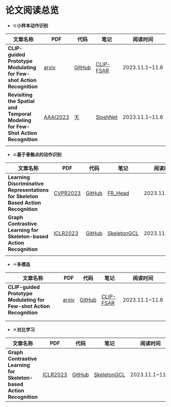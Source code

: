 # 论文阅读总览

- :taurus:**小样本动作识别**

| 文章名称                                                     | PDF                                                          | 代码                                                         | 笔记                         | 阅读时间       |
| ------------------------------------------------------------ | ------------------------------------------------------------ | ------------------------------------------------------------ | ---------------------------- | -------------- |
| **CLIP-guided Prototype Modulating for Few-shot Action Recognition** | [arxiv](http://arxiv.org/abs/2303.02982)                     | [GitHub](https://github.com/alibaba-mmai-research/CLIP-FSAR) | [CLIP-FSAR](md/CLIP-FSAR.md) | 2023.11.1~11.6 |
| **Revisiting the Spatial and Temporal Modeling for Few-Shot Action Recognition** | [AAAI2023](https://ojs.aaai.org/index.php/AAAI/article/view/25403) | 无                                                           | [SloshNet](md/SloshNet.md)   | 2023.11.1~11.6 |
|                                                              |                                                              |                                                              |                              |                |

- :libra:**基于骨骼点的动作识别**

| 文章名称                                                     | PDF                                                          | 代码                                               | 笔记                             | 阅读时间       |
| ------------------------------------------------------------ | ------------------------------------------------------------ | -------------------------------------------------- | -------------------------------- | -------------- |
| **Learning Discriminative Representations for Skeleton Based Action Recognition** | [CVPR2023]([openaccess.thecvf.com/content/CVPR2023/papers/Zhou_Learning_Discriminative_Representations_for_Skeleton_Based_Action_Recognition_CVPR_2023_paper.pdf](https://openaccess.thecvf.com/content/CVPR2023/papers/Zhou_Learning_Discriminative_Representations_for_Skeleton_Based_Action_Recognition_CVPR_2023_paper.pdf)) | [GitHub](https://github.com/zhysora/FR-Head)       | [FR_Head](md/FR_Head.md)         | 2023.11.1~11.6 |
| **Graph Contrastive Learning for Skeleton-based Action Recognition** | [ICLR2023](http://arxiv.org/abs/2301.10900)                  | [GitHub](https://github.com/OliverHxh/SkeletonGCL) | [SkeletonGCL](md/SkeletonGCL.md) | 2023.11.1~11.6 |
|                                                              |                                                              |                                                    |                                  |                |

- :aquarius:**多模态**

| 文章名称                                                     | PDF                                      | 代码                                                         | 笔记                         | 阅读时间       |
| ------------------------------------------------------------ | ---------------------------------------- | ------------------------------------------------------------ | ---------------------------- | -------------- |
| **CLIP-guided Prototype Modulating for Few-shot Action Recognition** | [arxiv](http://arxiv.org/abs/2303.02982) | [GitHub](https://github.com/alibaba-mmai-research/CLIP-FSAR) | [CLIP-FSAR](md/CLIP-FSAR.md) | 2023.11.1~11.6 |
|                                                              |                                          |                                                              |                              |                |
|                                                              |                                          |                                                              |                              |                |

- :pisces:**对比学习**

| 文章名称                                                     | PDF                                         | 代码                                               | 笔记                             | 阅读时间       |
| ------------------------------------------------------------ | ------------------------------------------- | -------------------------------------------------- | -------------------------------- | -------------- |
| **Graph Contrastive Learning for Skeleton-based Action Recognition** | [ICLR2023](http://arxiv.org/abs/2301.10900) | [GitHub](https://github.com/OliverHxh/SkeletonGCL) | [SkeletonGCL](md/SkeletonGCL.md) | 2023.11.1~11.6 |

